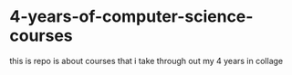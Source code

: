 # 4-years-of-computer-science-courses
this is repo is about courses that i take  through out my 4 years in collage
